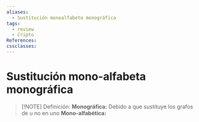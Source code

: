 ```yaml
---
aliases:
  - Sustitución monoalfabeto monográfica
tags:
  - review
  - Cripto
References: 
cssclasses:
---
```

# Sustitución mono-alfabeta monográfica

> [!NOTE] Definición: 
> **Monográfica:** Debido a que sustituye los grafos de u no en uno
> **Mono-alfabética:** 

